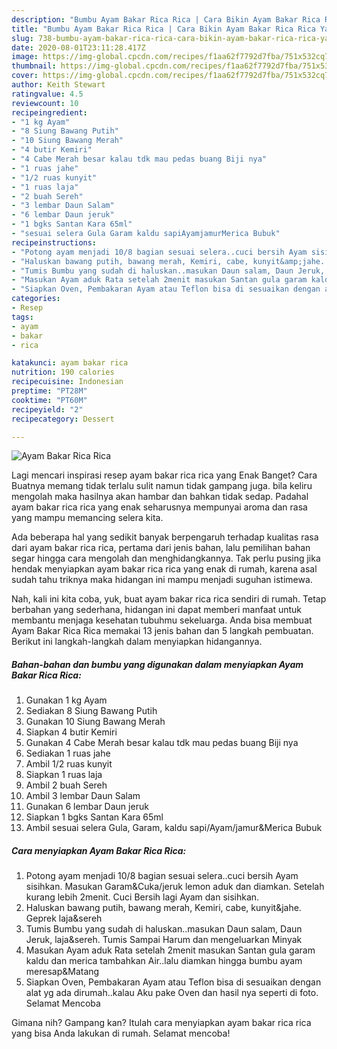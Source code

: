 ```yaml
---
description: "Bumbu Ayam Bakar Rica Rica | Cara Bikin Ayam Bakar Rica Rica Yang Lezat"
title: "Bumbu Ayam Bakar Rica Rica | Cara Bikin Ayam Bakar Rica Rica Yang Lezat"
slug: 738-bumbu-ayam-bakar-rica-rica-cara-bikin-ayam-bakar-rica-rica-yang-lezat
date: 2020-08-01T23:11:28.417Z
image: https://img-global.cpcdn.com/recipes/f1aa62f7792d7fba/751x532cq70/ayam-bakar-rica-rica-foto-resep-utama.jpg
thumbnail: https://img-global.cpcdn.com/recipes/f1aa62f7792d7fba/751x532cq70/ayam-bakar-rica-rica-foto-resep-utama.jpg
cover: https://img-global.cpcdn.com/recipes/f1aa62f7792d7fba/751x532cq70/ayam-bakar-rica-rica-foto-resep-utama.jpg
author: Keith Stewart
ratingvalue: 4.5
reviewcount: 10
recipeingredient:
- "1 kg Ayam"
- "8 Siung Bawang Putih"
- "10 Siung Bawang Merah"
- "4 butir Kemiri"
- "4 Cabe Merah besar kalau tdk mau pedas buang Biji nya"
- "1 ruas jahe"
- "1/2 ruas kunyit"
- "1 ruas laja"
- "2 buah Sereh"
- "3 lembar Daun Salam"
- "6 lembar Daun jeruk"
- "1 bgks Santan Kara 65ml"
- "sesuai selera Gula Garam kaldu sapiAyamjamurMerica Bubuk"
recipeinstructions:
- "Potong ayam menjadi 10/8 bagian sesuai selera..cuci bersih Ayam sisihkan. Masukan Garam&amp;Cuka/jeruk lemon aduk dan diamkan. Setelah kurang lebih 2menit. Cuci Bersih lagi Ayam dan sisihkan."
- "Haluskan bawang putih, bawang merah, Kemiri, cabe, kunyit&amp;jahe. Geprek laja&amp;sereh"
- "Tumis Bumbu yang sudah di haluskan..masukan Daun salam, Daun Jeruk, laja&amp;sereh. Tumis Sampai Harum dan mengeluarkan Minyak"
- "Masukan Ayam aduk Rata setelah 2menit masukan Santan gula garam kaldu dan merica tambahkan Air..lalu diamkan hingga bumbu ayam meresap&amp;Matang"
- "Siapkan Oven, Pembakaran Ayam atau Teflon bisa di sesuaikan dengan alat yg ada dirumah..kalau Aku pake Oven dan hasil nya seperti di foto. Selamat Mencoba"
categories:
- Resep
tags:
- ayam
- bakar
- rica

katakunci: ayam bakar rica 
nutrition: 190 calories
recipecuisine: Indonesian
preptime: "PT28M"
cooktime: "PT60M"
recipeyield: "2"
recipecategory: Dessert

---
```



![Ayam Bakar Rica Rica](https://img-global.cpcdn.com/recipes/f1aa62f7792d7fba/751x532cq70/ayam-bakar-rica-rica-foto-resep-utama.jpg)

Lagi mencari inspirasi resep ayam bakar rica rica yang Enak Banget? Cara Buatnya memang tidak terlalu sulit namun tidak gampang juga. bila keliru mengolah maka hasilnya akan hambar dan bahkan tidak sedap. Padahal ayam bakar rica rica yang enak seharusnya mempunyai aroma dan rasa yang mampu memancing selera kita.



Ada beberapa hal yang sedikit banyak berpengaruh terhadap kualitas rasa dari ayam bakar rica rica, pertama dari jenis bahan, lalu pemilihan bahan segar hingga cara mengolah dan menghidangkannya. Tak perlu pusing jika hendak menyiapkan ayam bakar rica rica yang enak di rumah, karena asal sudah tahu triknya maka hidangan ini mampu menjadi suguhan istimewa.


Nah, kali ini kita coba, yuk, buat ayam bakar rica rica sendiri di rumah. Tetap berbahan yang sederhana, hidangan ini dapat memberi manfaat untuk membantu menjaga kesehatan tubuhmu sekeluarga. Anda bisa membuat Ayam Bakar Rica Rica memakai 13 jenis bahan dan 5 langkah pembuatan. Berikut ini langkah-langkah dalam menyiapkan hidangannya.

<!--inarticleads1-->

##### Bahan-bahan dan bumbu yang digunakan dalam menyiapkan Ayam Bakar Rica Rica:

1. Gunakan 1 kg Ayam
1. Sediakan 8 Siung Bawang Putih
1. Gunakan 10 Siung Bawang Merah
1. Siapkan 4 butir Kemiri
1. Gunakan 4 Cabe Merah besar kalau tdk mau pedas buang Biji nya
1. Sediakan 1 ruas jahe
1. Ambil 1/2 ruas kunyit
1. Siapkan 1 ruas laja
1. Ambil 2 buah Sereh
1. Ambil 3 lembar Daun Salam
1. Gunakan 6 lembar Daun jeruk
1. Siapkan 1 bgks Santan Kara 65ml
1. Ambil sesuai selera Gula, Garam, kaldu sapi/Ayam/jamur&amp;Merica Bubuk




<!--inarticleads2-->

##### Cara menyiapkan Ayam Bakar Rica Rica:

1. Potong ayam menjadi 10/8 bagian sesuai selera..cuci bersih Ayam sisihkan. Masukan Garam&amp;Cuka/jeruk lemon aduk dan diamkan. Setelah kurang lebih 2menit. Cuci Bersih lagi Ayam dan sisihkan.
1. Haluskan bawang putih, bawang merah, Kemiri, cabe, kunyit&amp;jahe. Geprek laja&amp;sereh
1. Tumis Bumbu yang sudah di haluskan..masukan Daun salam, Daun Jeruk, laja&amp;sereh. Tumis Sampai Harum dan mengeluarkan Minyak
1. Masukan Ayam aduk Rata setelah 2menit masukan Santan gula garam kaldu dan merica tambahkan Air..lalu diamkan hingga bumbu ayam meresap&amp;Matang
1. Siapkan Oven, Pembakaran Ayam atau Teflon bisa di sesuaikan dengan alat yg ada dirumah..kalau Aku pake Oven dan hasil nya seperti di foto. Selamat Mencoba




Gimana nih? Gampang kan? Itulah cara menyiapkan ayam bakar rica rica yang bisa Anda lakukan di rumah. Selamat mencoba!
